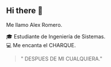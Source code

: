 ## Hi there 👋

Me llamo Alex Romero.

🎓 Estudiante de Ingeniería de Sistemas.  
💻 Me encanta el CHARQUE.

> " DESPUES DE MI CUALQUIERA."
